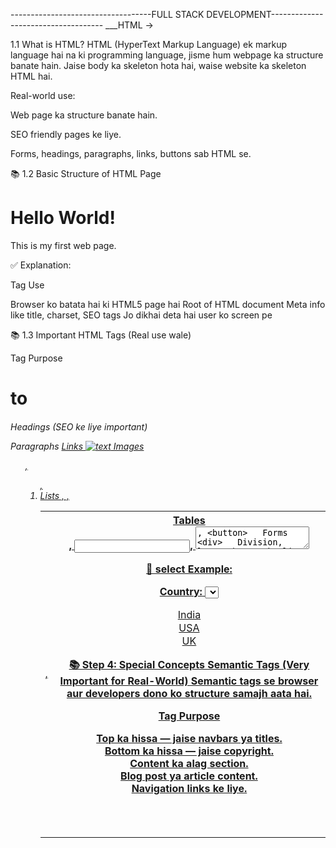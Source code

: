 -----------------------------------FULL STACK DEVELOPMENT------------------------------------
___HTML ->

1.1 What is HTML?
HTML (HyperText Markup Language) ek markup language hai na ki programming language, jisme hum webpage ka structure banate hain.
Jaise body ka skeleton hota hai, waise website ka skeleton HTML hai.

Real-world use:

Web page ka structure banate hain.

SEO friendly pages ke liye.

Forms, headings, paragraphs, links, buttons sab HTML se.

📚 1.2 Basic Structure of HTML Page

<!DOCTYPE html>
<html lang="en">
<head>
  <meta charset="UTF-8">
  <meta name="viewport" content="width=device-width, initial-scale=1.0">
  <title>My First Page</title>
</head>
<body>
  <h1>Hello World!</h1>
  <p>This is my first web page.</p>
</body>
</html>

✅ Explanation:


Tag	Use
<!DOCTYPE html>	Browser ko batata hai ki HTML5 page hai
<html>	Root of HTML document
<head>	Meta info like title, charset, SEO tags
<body>	Jo dikhai deta hai user ko screen pe


📚 1.3 Important HTML Tags
(Real use wale)


Tag	Purpose
<h1> to <h6>	Headings (SEO ke liye important)
<p>	Paragraphs
<a href="url">	Links
<img src="path" alt="text">	Images
<ul>, <ol>, <li>	Lists
<table>, <tr>, <td>, <th>	Tables
<form>, <input>, <textarea>, <button>	Forms
<div>	Division, layout banane ke liye
<span>	Inline element
<section>, <article>, <header>, <footer>, <nav>	Semantic tags (SEO Friendly)

Step 3: Core HTML Tags - Real World Use ke Saath
1. Headings (<h1> to <h6>)
Webpage me headings hoti hain — jaise newspaper me hoti hain badi choti headings.

<h1>Main Heading</h1>
<h2>Subheading</h2>
<h3>Sub-subheading</h3>
<h1> sabse badi heading hoti hai.

<h6> sabse chhoti.

SEO ke liye bhi important hote hain headings (ranking me help karta hai).

2. Paragraph (<p>)
Body me simple text likhne ke liye.

<p>This is a normal paragraph of text.</p>

3. Anchor (<a>)
Kisi dusre page pe ya dusre website pe link karne ke liye.

<a href="https://www.google.com" target="_blank">Visit Google</a>
href attribute se link dete hain.

target="_blank" ka matlab link new tab me khulega.

4. Image (<img>)
Webpage me photo lagane ke liye.

<img src="https://via.placeholder.com/150" alt="Placeholder Image">
src me photo ka link ya path.

alt me photo ka description (agar photo load nahi ho to text dikhe).

5. List (<ul> / <ol> and <li>)
Bulleted ya numbered list banane ke liye.

Unordered List:

<ul>
  <li>Milk</li>
  <li>Bread</li>
  <li>Eggs</li>
</ul>

Ordered List:

<ol>
  <li>Wake up</li>
  <li>Brush teeth</li>
  <li>Go to gym</li>
</ol>

6. Buttons (<button>)
Actions perform karwane ke liye — jaise "Submit", "Click me".

<button>Click Me</button>

7. Forms (<form>, <input>, <label>, <textarea>, <select>)
User se data lena — jaise login/signup form.

Attributes in Button:

Attribute	Kaam:->
type="submit"	Form submit karne ke liye (default type in forms)
type="reset"	Form reset karne ke liye
type="button"	Normal button (kuch karwane ke liye with JavaScript)

Example:

<form>
  <input type="text" placeholder="Enter Name">
  <button type="submit">Submit</button>
  <button type="reset">Clear</button>
</form>

Forms ->

<form>
  <label for="name">Name:</label>
  <input type="text" id="name" name="name">

  <label for="email">Email:</label>
  <input type="email" id="email" name="email">

  <button type="submit">Submit</button>
</form>

 Important Tags:

Tag	Purpose
<form>	Form ka container
<label>	User ko input field ka description dikhana
<input>	Single line input field
<textarea>	Multi-line input (comments, messages)
<select>	Dropdown banane ke liye
<option>	Select ke andar ek ek item
📌 Input Types:

Type	                Usage
text	     ->    Normal text field
email	     ->    Email field (valid email format check karta hai)
password	 ->    Password field (text hide karta hai)
checkbox	 ->    Multiple select karne ke liye
radio	     ->    Single select among options
file	     ->    File upload karne ke liye

Example:

<label for="gender">Gender:</label>
<input type="radio" id="male" name="gender" value="male"> Male
<input type="radio" id="female" name="gender" value="female"> Female

📌 textarea Example:

<label for="message">Message:</label>
<textarea id="message" name="message" rows="5" cols="30"></textarea>

📌 select Example:

<label for="country">Country:</label>
<select id="country" name="country">
  <option value="india">India</option>
  <option value="usa">USA</option>
  <option value="uk">UK</option>
</select>


📚 Step 4: Special Concepts
Semantic Tags (Very Important for Real-World)
Semantic tags se browser aur developers dono ko structure samajh aata hai.


Tag	Purpose
<header>	Top ka hissa — jaise navbars ya titles.
<footer>	Bottom ka hissa — jaise copyright.
<section>	Content ka alag section.
<article>	Blog post ya article content.
<nav>	Navigation links ke liye.
